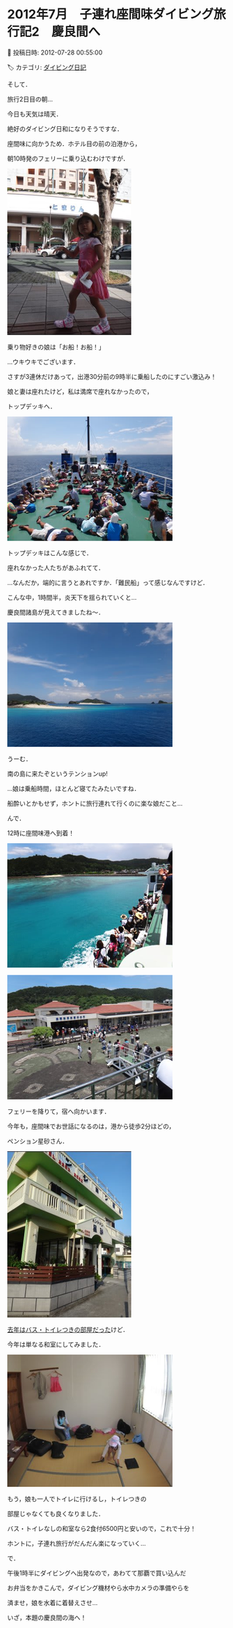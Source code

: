 # 2012年7月　子連れ座間味ダイビング旅行記2　慶良間へ

📅 投稿日時: 2012-07-28 00:55:00

🏷️ カテゴリ: [ダイビング日記](ce3a7a8d424d112fce83ee85c81a0e344.md)

そして．


旅行2日目の朝…





今日も天気は晴天．


絶好のダイビング日和になりそうですな．





座間味に向かうため．ホテル目の前の泊港から，


朝10時発のフェリーに乗り込むわけですが．




![91bd139ef4e1dace7d2de082af5d541b.jpg](images/91bd139ef4e1dace7d2de082af5d541b.jpg)




乗り物好きの娘は「お船！お船！」


…ウキウキでございます．





さすが3連休だけあって，出港30分前の9時半に乗船したのにすごい激込み！


娘と妻は座れたけど，私は満席で座れなかったので，


トップデッキへ．




![df03665d27c9757fe5a9ad7ce7fdb268.jpg](images/df03665d27c9757fe5a9ad7ce7fdb268.jpg)




トップデッキはこんな感じで．


座れなかった人たちがあふれてて．


…なんだか，端的に言うとあれですか．「難民船」って感じなんですけど．





こんな中，1時間半，炎天下を揺られていくと…


慶良間諸島が見えてきましたね～．




![6661977c1420d2b247316f7f24f2ff17.jpg](images/6661977c1420d2b247316f7f24f2ff17.jpg)




うーむ．


南の島に来たぞというテンションup!





…娘は乗船時間，ほとんど寝てたみたいですね．


船酔いとかもせず，ホントに旅行連れて行くのに楽な娘だこと…





んで．


12時に座間味港へ到着！




![82f118b300c1415d7e2b46da8d9a669d.jpg](images/82f118b300c1415d7e2b46da8d9a669d.jpg)









![a01b17e3a8cd19f1e0e579815cc972a7.jpg](images/a01b17e3a8cd19f1e0e579815cc972a7.jpg)




フェリーを降りて，宿へ向かいます．





今年も，座間味でお世話になるのは，港から徒歩2分ほどの，


ペンション星砂さん．




![2201eff51ec561c44370e90578af4967.jpg](images/2201eff51ec561c44370e90578af4967.jpg)







[去年はバス・トイレつきの部屋だった](e04d95a72d23adb38fa8af62838909106.md)けど．


今年は単なる和室にしてみました．




![7d2832bba24c6362756de4e0857de7a5.jpg](images/7d2832bba24c6362756de4e0857de7a5.jpg)




もう，娘も一人でトイレに行けるし，トイレつきの


部屋じゃなくても良くなりました．


バス・トイレなしの和室なら2食付6500円と安いので，これで十分！





ホントに，子連れ旅行がだんだん楽になっていく…





で．


午後1時半にダイビングへ出発なので，あわてて那覇で買い込んだ


お弁当をかきこんで，ダイビング機材やら水中カメラの準備やらを


済ませ，娘を水着に着替えさせ…





いざ，本題の慶良間の海へ！
